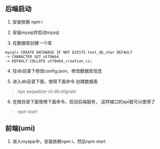 ## 后端启动

1. 安装依赖 npm i

2. 安装mysql并启动mysql

3. 在数据库创建一个库
```
mysql> CREATE DATABASE IF NOT EXISTS test_db_char DEFAULT 
-> CHARACTER SET utf8mb4 
-> DEFAULT COLLATE utf8mb4_croatian_ci;
```

4. 在db目录下修改config.json，修改数据库信息

5. 进入db目录下面，使用下面命令 创建数据表
> npx sequelize-cli db:migrate

6. 在根目录下面使用下面命令，启动后端服务， 这样接口的api就可以使用了
> npm start

## 前端(umi)

1. 进入myapp中，安装依赖npm i，然后npm start
